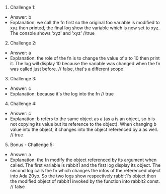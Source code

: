 1. Challenge 1:
  - Answer: b
  - Explanation: we call the fn first so the original foo variable is modified to xyz then printed, the final log show the variable which is now set to xyz. The console shows 'xyz' and 'xyz'
  //true


2. Challenge 2:
  - Answer: a
  - Explanation: the role of the fn is to change the value of a to 10 then print it. The log will display 10 because the variable was changed when the fn was called just before. 
// false, that's a different scope 

3. Challenge 3:
  - Answer: c
  - Explanation: because it's the log into the fn
  // true


4. Challenge 4:
  - Answer: c
  - Explanation: b refers to the same object as a (as a is an object, so b is not copying its value but its reference to the object). When changing b value into the object, it changes into the object referenced by a as well.
  // true


5. Bonus - Challenge 5:
  - Answer: a
  - Explanation: the fn modify the object referenced by its argument when called. The first variable is rabbit1 and the first log display its object. The second log calls the fn which changes the infos of the referenced object into Ada 20yo. So the two logs show respectively rabbit1's object then the modified object of rabbit1 invoked by the function into rabbit2 const. 
  // false
